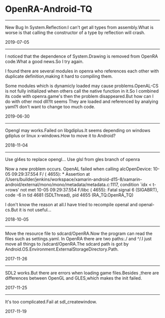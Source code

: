 # OpenRA-Android-TQ

************************************************************

New Bug In System.Reflection:I can't get all types from assembly.What is worse is that calling the constructor of a type by reflection will crash.

2019-07-05

************************************************************

I noticed that the dependence of System.Drawing is removed from OpenRA code.What a good news.So I try again.

I found there are several modules in openra who references each other with duplicate definition,making it hard to compiling them.

Some modules which is dynamicly loaded may cause problems.OpenAL-CS is not fully initialized when others call the native function in it.So I combined its code with openra.game's then the problem disappeared.But how can I do with other mod dll?It seems They are loaded and referenced by analying yaml?I don't want to change too much code.

2019-06-30

***********************************************************

Opengl may works.Failed on libgdiplus.It seems depending on windows gdiplus or linux x-windows.How to move it to Android?

2018-11-04

************************************************************

Use gl4es to replace opengl...
Use glsl from gles branch of openra

Now a new problem occurs. OpenAL failed when calling alcOpenDevice:
10-05 09:29:37.554 F/        ( 4655): * Assertion at /Users/builder/jenkins/workspace/xamarin-android-d15-8/xamarin-android/external/mono/mono/metadata/metadata.c:1117, condition `idx < t->rows' not met
10-05 09:29:37.554 F/libc    ( 4655): Fatal signal 6 (SIGABRT), code -6 in tid 4681 (SDLThread), pid 4655 (RA_TQ.OpenRA_TQ)

I don't know the reason at all.I have tried to recompile openal and openal-cs.But it is not useful...

2018-10-05

************************************************************

Move the resource file to sdcard/OpenRA.Now the program can read the files such as settings.yaml.
In OpenRA there are two paths:./ and ^/.I just move all things to /sdcard/OpenRA.The sdcard path is got by Android.OS.Environment.ExternalStorageDirectory.Path.

2017-11-26
************************************************************

SDL2 works.But there are errors when loading game files.Besides ,there are differences between OpenGL and GLES,which makes the init failed.

2017-11-25
************************************************************
It's too complicated.Fail at sdl_createwindow.

2017-11-19

